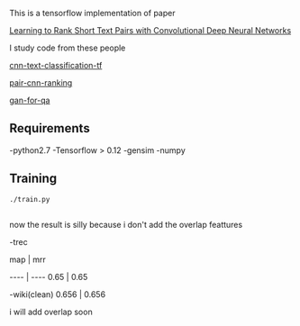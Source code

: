 This is a tensorflow implementation of  paper

[Learning to Rank Short Text Pairs with Convolutional Deep Neural Networks](http://disi.unitn.it/~severyn/papers/sigir-2015-long.pdf)

I study code from these people

[cnn-text-classification-tf](https://github.com/dennybritz/cnn-text-classification-tf)

[pair-cnn-ranking](https://github.com/zhangzibin/PairCNN-Ranking)

[gan-for-qa](https://github.com/wabyking/GAN-for-QA)

## Requirements

-python2.7
-Tensorflow > 0.12
-gensim
-numpy

## Training


```
./train.py
```

##

now the result is silly because i don't add the overlap feattures

-trec

map | mrr

---- | ----
0.65 | 0.65

-wiki(clean)
0.656 | 0.656

i will add overlap soon



